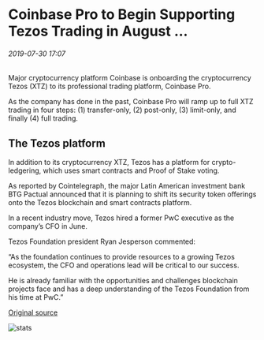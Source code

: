 # Coinbase Pro to Begin Supporting Tezos Trading in August ...

###### 2019-07-30 17:07

Major cryptocurrency platform Coinbase is onboarding the cryptocurrency Tezos (XTZ) to its professional trading platform, Coinbase Pro.

As the company has done in the past, Coinbase Pro will ramp up to full XTZ trading in four steps: (1) transfer-only, (2) post-only, (3) limit-only, and finally (4) full trading.

## The Tezos platform

In addition to its cryptocurrency XTZ, Tezos has a platform for crypto-ledgering, which uses smart contracts and Proof of Stake voting.

As reported by Cointelegraph, the major Latin American investment bank BTG Pactual announced that it is planning to shift its security token offerings onto the Tezos blockchain and smart contracts platform.

In a recent industry move, Tezos hired a former PwC executive as the company’s CFO in June.

Tezos Foundation president Ryan Jesperson commented:

“As the foundation continues to provide resources to a growing Tezos ecosystem, the CFO and operations lead will be critical to our success.

He is already familiar with the opportunities and challenges blockchain projects face and has a deep understanding of the Tezos Foundation from his time at PwC.”

[Original source](https://cointelegraph.com/news/coinbase-pro-to-begin-supporting-tezos-trading-in-august)

![stats](https://c.statcounter.com/11760860/0/a89fa40b/1/ "stats")